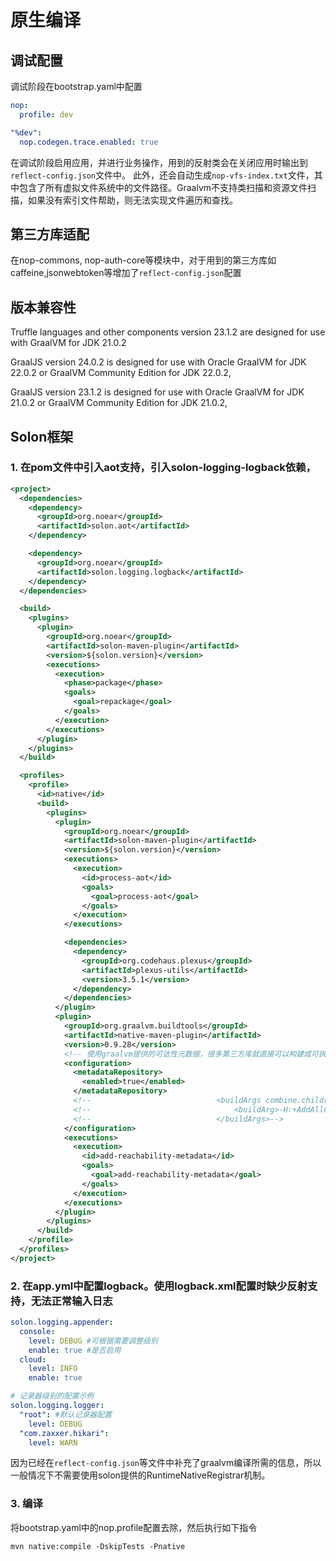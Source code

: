 # 原生编译

## 调试配置
调试阶段在bootstrap.yaml中配置

```yaml
nop:
  profile: dev

"%dev":
  nop.codegen.trace.enabled: true
```
在调试阶段启用应用，并进行业务操作，用到的反射类会在关闭应用时输出到`reflect-config.json`文件中。
此外，还会自动生成`nop-vfs-index.txt`文件，其中包含了所有虚拟文件系统中的文件路径。Graalvm不支持类扫描和资源文件扫描，如果没有索引文件帮助，则无法实现文件遍历和查找。

## 第三方库适配

在nop-commons, nop-auth-core等模块中，对于用到的第三方库如caffeine,jsonwebtoken等增加了`reflect-config.json`配置

## 版本兼容性
Truffle languages and other components version 23.1.2 are designed for use with GraalVM for JDK 21.0.2

GraalJS version 24.0.2 is designed for use with Oracle GraalVM for JDK 22.0.2 or GraalVM Community Edition for JDK 22.0.2,

GraalJS version 23.1.2 is designed for use with Oracle GraalVM for JDK 21.0.2 or GraalVM Community Edition for JDK 21.0.2,

## Solon框架

### 1. 在pom文件中引入aot支持，引入solon-logging-logback依赖，

```xml
<project>
  <dependencies>
    <dependency>
      <groupId>org.noear</groupId>
      <artifactId>solon.aot</artifactId>
    </dependency>

    <dependency>
      <groupId>org.noear</groupId>
      <artifactId>solon.logging.logback</artifactId>
    </dependency>
  </dependencies>

  <build>
    <plugins>
      <plugin>
        <groupId>org.noear</groupId>
        <artifactId>solon-maven-plugin</artifactId>
        <version>${solon.version}</version>
        <executions>
          <execution>
            <phase>package</phase>
            <goals>
              <goal>repackage</goal>
            </goals>
          </execution>
        </executions>
      </plugin>
    </plugins>
  </build>

  <profiles>
    <profile>
      <id>native</id>
      <build>
        <plugins>
          <plugin>
            <groupId>org.noear</groupId>
            <artifactId>solon-maven-plugin</artifactId>
            <version>${solon.version}</version>
            <executions>
              <execution>
                <id>process-aot</id>
                <goals>
                  <goal>process-aot</goal>
                </goals>
              </execution>
            </executions>

            <dependencies>
              <dependency>
                <groupId>org.codehaus.plexus</groupId>
                <artifactId>plexus-utils</artifactId>
                <version>3.5.1</version>
              </dependency>
            </dependencies>
          </plugin>
          <plugin>
            <groupId>org.graalvm.buildtools</groupId>
            <artifactId>native-maven-plugin</artifactId>
            <version>0.9.28</version>
            <!-- 使用graalvm提供的可达性元数据，很多第三方库就直接可以构建成可执行文件了 -->
            <configuration>
              <metadataRepository>
                <enabled>true</enabled>
              </metadataRepository>
              <!--                            <buildArgs combine.children="append">-->
              <!--                                <buildArg>-H:+AddAllCharsets</buildArg>-->
              <!--                            </buildArgs>-->
            </configuration>
            <executions>
              <execution>
                <id>add-reachability-metadata</id>
                <goals>
                  <goal>add-reachability-metadata</goal>
                </goals>
              </execution>
            </executions>
          </plugin>
        </plugins>
      </build>
    </profile>
  </profiles>
</project>
```

### 2. 在app.yml中配置logback。使用logback.xml配置时缺少反射支持，无法正常输入日志

```yaml
solon.logging.appender:
  console:
    level: DEBUG #可根据需要调整级别
    enable: true #是否启用
  cloud:
    level: INFO
    enable: true

# 记录器级别的配置示例
solon.logging.logger:
  "root": #默认记录器配置
    level: DEBUG
  "com.zaxxer.hikari":
    level: WARN
```

因为已经在`reflect-config.json`等文件中补充了graalvm编译所需的信息，所以一般情况下不需要使用solon提供的RuntimeNativeRegistrar机制。

### 3. 编译
将bootstrap.yaml中的nop.profile配置去除，然后执行如下指令

```
mvn native:compile -DskipTests -Pnative
```
